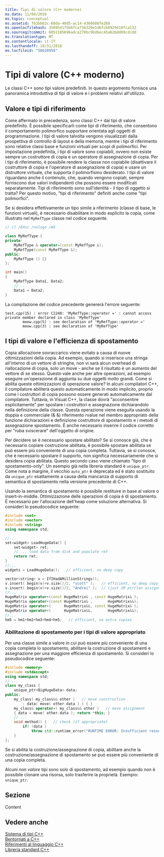 ```yaml
---
title: Tipi di valore (C++ moderno)
ms.date: 11/04/2016
ms.topic: conceptual
ms.assetid: f63bb62c-60da-40d5-ac14-4366608fe260
ms.openlocfilehash: 3589541f5b6fca736329e1d6fcb8929418fca132
ms.sourcegitcommit: 6052185696adca270bc9bdbec45a626dd89cdcdd
ms.translationtype: MT
ms.contentlocale: it-IT
ms.lasthandoff: 10/31/2018
ms.locfileid: "50628956"
---
```

# <a name="value-types-modern-c"></a>Tipi di valore (C++ moderno)

Le classi C++ sono tipi valore predefiniti. In questo argomento fornisce una panoramica introduttiva di tipi di valore e i problemi relativi all'utilizzo.

## <a name="value-vs-reference-types"></a>Valore e tipi di riferimento

Come affermato in precedenza, sono classi C++ dai tipi di valore predefinito. È possibile specificarli come tipi di riferimento, che consentono il comportamento polimorfico supportare orientata agli oggetti di programmazione. I tipi di valore talvolta vengono visualizzati dalla prospettiva di controllo di layout e della memoria, mentre i tipi di riferimento sono relative classi base e funzioni virtuali per scopi di polimorfici. Per impostazione predefinita, i tipi di valore sono copiabili, ovvero non esiste sempre un costruttore di copia e un operatore di assegnazione di copia. Per i tipi di riferimento, è possibile rendere la classe non copiabile (disattivare il costruttore di copia e l'operatore di assegnazione di copia) e usare un distruttore virtuale, che supporta il polimorfismo desiderato. I tipi di valore riguardano anche il contenuto, che, quando vengono copiati, sempre forniscono due valori indipendenti che possono essere modificati separatamente. Tipi di riferimento sono sull'identità - il tipo di oggetto si tratta? Per questo motivo, "tipi di riferimento" definiti anche come "tipi polimorfici".

Se si desidera effettivamente un tipo simile a riferimento (classe di base, le funzioni virtuali), è necessario disabilitare in modo esplicito la copia, come illustrato nel `MyRefType` classe nel codice seguente.

```cpp
// cl /EHsc /nologo /W4

class MyRefType {
private:
    MyRefType & operator=(const MyRefType &);
    MyRefType(const MyRefType &);
public:
    MyRefType () {}
};

int main()
{
    MyRefType Data1, Data2;
    // ...
    Data1 = Data2;
}
```

La compilazione del codice precedente genererà l'errore seguente:

```Output
test.cpp(15) : error C2248: 'MyRefType::operator =' : cannot access private member declared in class 'MyRefType'
        meow.cpp(5) : see declaration of 'MyRefType::operator ='
        meow.cpp(3) : see declaration of 'MyRefType'
```

## <a name="value-types-and-move-efficiency"></a>I tipi di valore e l'efficienza di spostamento

Copia allocazione sovraccarico viene evitato a causa di nuove ottimizzazioni della copia. Ad esempio, quando si inserisce una stringa all'interno di un vettore di stringhe, non vi sarà alcun overhead di riallocazione di copia, solo un move - anche se il risultato è un aumento del vettore di se stesso. Questo vale anche per altre operazioni, ad esempio eseguire un'operazione di aggiunta su due oggetti molto grandi. Come si abilita queste ottimizzazioni di operazione valore? In alcuni compilatori C++, il compilatore abiliterà questo automaticamente in modo implicito, proprio come i costruttori di copia possono essere generati automaticamente dal compilatore. Tuttavia, in Visual C++, la classe dovrà "acconsentire esplicitamente" per spostare i costruttori e assegnazione dichiarandolo nella definizione della classe. Questa operazione viene eseguita usando la doppia e commerciale (& &) riferimento rvalue nel membro appropriato della funzione dichiarazioni e definizione costruttore di spostamento e i metodi di assegnazione spostamento.  È anche necessario inserire il codice corretto per "ruba sviscerare" dell'oggetto di origine.

Per decidere se è necessario spostare abilitato? Se si conosce già, che è necessario copiare costruzione abilitata, è possibile spostare abilitata se può essere più conveniente di una copia completa. Tuttavia, se si conosce, che è necessario spostare il supporto, non significa necessariamente che si desidera copia abilitata. Questo secondo caso viene chiamato "tipo di spostamento-only". Un esempio già nella libreria standard è `unique_ptr`. Come nota a margine, il vecchio `auto_ptr` è deprecata ed è stato sostituito da `unique_ptr` esattamente a causa della mancanza di supporto di semantica di spostamento nella versione precedente di C++.

Usando la semantica di spostamento è possibile restituire in base al valore o insert-in-middle. Ottimizzazione delle operazioni di copia è di spostamento. È necessario per l'allocazione dell'heap come soluzione alternativa. Si consideri lo pseudocodice seguente:

```cpp
#include <set>
#include <vector>
#include <string>
using namespace std;

//...
set<widget> LoadHugeData() {
    set<widget> ret;
    // ... load data from disk and populate ret
    return ret;
}
//...
widgets = LoadHugeData();   // efficient, no deep copy

vector<string> v = IfIHadAMillionStrings();
v.insert( begin(v)+v.size()/2, "scott" );   // efficient, no deep copy-shuffle
v.insert( begin(v)+v.size()/2, "Andrei" );  // (just 1M ptr/len assignments)
//...
HugeMatrix operator+(const HugeMatrix& , const HugeMatrix& );
HugeMatrix operator+(const HugeMatrix& ,       HugeMatrix&&);
HugeMatrix operator+(      HugeMatrix&&, const HugeMatrix& );
HugeMatrix operator+(      HugeMatrix&&,       HugeMatrix&&);
//...
hm5 = hm1+hm2+hm3+hm4+hm5;   // efficient, no extra copies
```

### <a name="enabling-move-for-appropriate-value-types"></a>Abilitazione di spostamento per i tipi di valore appropriato

Per una classe simile a valore in cui può essere più conveniente di una copia completa lo spostamento, abilitare la costruzione di spostamenti e assegnazione per una maggiore efficienza di spostamento. Si consideri lo pseudocodice seguente:

```cpp
#include <memory>
#include <stdexcept>
using namespace std;
// ...
class my_class {
    unique_ptr<BigHugeData> data;
public:
    my_class( my_class&& other )   // move construction
        : data( move( other.data ) ) { }
    my_class& operator=( my_class&& other )   // move assignment
    { data = move( other.data ); return *this; }
    // ...
    void method() {   // check (if appropriate)
        if( !data )
            throw std::runtime_error("RUNTIME ERROR: Insufficient resources!");
    }
};
```

Se si abilita la costruzione/assegnazione di copia, abilitare anche la costruzione/assegnazione di spostamento se può essere più conveniente di una copia completa.

Alcuni *non valore* tipi sono solo di spostamento, ad esempio quando non è possibile clonare una risorsa, solo trasferire la proprietà. Esempio: `unique_ptr`.

## <a name="section"></a>Sezione

Content

## <a name="see-also"></a>Vedere anche

[Sistema di tipi C++](../cpp/cpp-type-system-modern-cpp.md)<br/>
[Bentornati a C++](../cpp/welcome-back-to-cpp-modern-cpp.md)<br/>
[Riferimenti al linguaggio C++](../cpp/cpp-language-reference.md)<br/>
[Libreria standard C++](../standard-library/cpp-standard-library-reference.md)